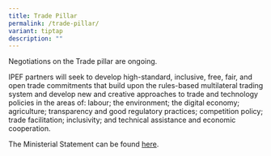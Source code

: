 ```yaml
---
title: Trade Pillar
permalink: /trade-pillar/
variant: tiptap
description: ""
---
```

<p>Negotiations on the Trade pillar are ongoing.</p>
<p></p>
<p>IPEF partners will seek to develop high-standard, inclusive, free, fair,
and open trade commitments that build upon the rules-based multilateral
trading system and develop new and creative approaches to trade and technology
policies in the areas of: labour; the environment; the digital economy;
agriculture; transparency and good regulatory practices; competition policy;
trade facilitation; inclusivity; and technical assistance and economic
cooperation.&nbsp;&nbsp;</p>
<p></p>
<p>The Ministerial Statement can be found <a href="https://www.mti.gov.sg/-/media/MTI/Newsroom/Press-Releases/2022/09/Annex-A---Joint-Ministerial-Statement-on-IPEF-Pillar-1-Trade.pdf" rel="noopener noreferrer nofollow" target="_blank">here</a>.
<br>
<br>
<br>
</p>